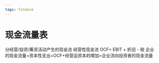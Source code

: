 ```yaml
---
tags: finance
---
```

# 现金流量表

分经营/投资/筹资活动产生的现金流
经营性现金流 OCF= EBIT + 折旧 - 税
企业的现金流量=资本性支出+OCF+经营运资本的增加=企业流向投资者的现金流量
